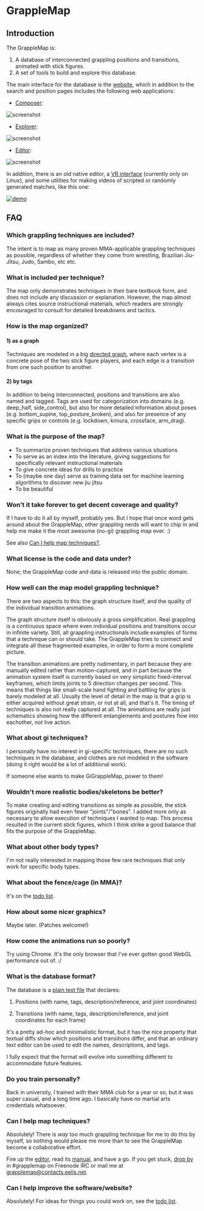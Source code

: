 # GrappleMap

## Introduction

The GrappleMap is:

1. A database of interconnected grappling positions and transitions,
   animated with stick figures.
2. A set of tools to build and explore this database.

The main interface for the database is the [website](http://eel.is/GrappleMap/), which
in addition to the search and position pages includes the following web applications:

- [Composer](http://eel.is/GrappleMap/composer/):

 ![screenshot](http://eel.is/GrappleMap-extra/composer.png)

- [Explorer](http://eel.is/GrappleMap/explorer/):

 ![screenshot](http://eel.is/GrappleMap-extra/explorer.png)

- [Editor](http://eel.is/GrappleMap/editor/):

 ![screenshot](http://eel.is/GrappleMap-extra/editor.png)

In addition, there is an old native editor, a [VR interface](https://www.youtube.com/watch?v=MAeBgGZ1GdM) (currently only on Linux),
and some utilities for making videos of
scripted or randomly generated matches, like this one:

[![demo](https://img.youtube.com/vi/sdygmrlm-ck/0.jpg)](https://www.youtube.com/watch?v=sdygmrlm-ck)


## FAQ

### Which grappling techniques are included?

The intent is to map as many proven MMA-applicable grappling techniques as possible,
regardless of whether they come from wrestling, Brazilian Jiu-Jitsu, Judo,
Sambo, etc etc.


### What is included per technique?

The map only demonstrates techniques in their bare textbook form, and does not
include any discussion or explanation. However, the map almost always
cites source instructional materials, which readers are strongly
encouraged to consult for detailed breakdowns and tactics.


### How is the map organized?

#### 1) as a graph

Techniques are modeled in a big [directed graph](https://en.wikipedia.org/wiki/Graph_%28discrete_mathematics%29),
where each vertex is
a concrete pose of the two stick figure players, and each edge is a transition from one such position to another.

#### 2) by tags

In addition to being interconnected, positions and transitions are also named and tagged.
Tags are used for categorization into domains (e.g. deep_half, side\_control),
but also for more detailed information about poses (e.g. bottom\_supine, top\_posture\_broken),
and also for presence of any specific grips or controls (e.g. lockdown, kimura, crossface, arm_drag).


### What is the purpose of the map?

- To summarize proven techniques that address various situations
- To serve as an index into the literature, giving suggestions for specifically relevant instructional materials
- To give concrete ideas for drills to practice
- To (maybe one day) serve as training data set for machine learning algorithms to discover new jiu jitsu
- To be beautiful


### Won't it take forever to get decent coverage and quality?

If I have to do it all by myself, probably yes.
But I hope that once word gets around about the GrappleMap,
other grappling nerds will want to chip in and help me make it
the most awesome (no-gi) grappling map ever. :)

See also [Can I help map techniques?](#can-i-help-map-techniques).




### What license is the code and data under?

None; the GrappleMap code and data is released into the public domain.


### How well can the map model grappling technique?

There are two aspects to this: the graph structure itself, and the
quality of the individual transition animations.

The graph structure itself is obviously a gross simplification.
Real grappling is a continuous space where
even individual positions and transitions occur in infinite variety.
Still, all grappling instructionals include examples
of forms that a technique can or should take.
The GrappleMap tries to connect and integrate all these fragmented
examples, in order to form a more complete picture.

The transition animations are pretty rudimentary, in part because
they are manually edited rather than motion-captured, and in part
because the animation system itself is currently based on
very simplistic fixed-interval keyframes, which limits joints to
5 direction changes per second.
This means that things like small-scale hand fighting and battling
for grips is barely modeled at all.
Usually the level of detail in the map is that a grip is either
acquired without great strain, or not at all, and that's it.
The timing of techniques is also not really captured at all.
The animations are really just schematics showing how the different
entanglements and postures flow into eachother, not live action.

### What about gi techniques?

I personally have no interest in gi-specific techniques, there are no such
techniques in the database, and clothes are not modeled in the software
(doing it right would be a lot of additional work).

If someone else wants to make GiGrappleMap, power to them!


### Wouldn't more realistic bodies/skeletons be better?

To make creating and editing transitions as simple as possible, the stick figures
originally had even fewer "joints"/"bones". I added more only as
necessary to allow execution of techniques I wanted to map. This
process resulted in the current stick figures, which I think strike a good
balance that fits the purpose of the GrappleMap.


### What about other body types?

I'm not really interested in mapping those few rare techniques that only work for
specific body types.


### What about the fence/cage (in MMA)?

It's on the [todo list](todo.txt).


### How about some nicer graphics?

Maybe later. (Patches welcome!)


### How come the animations run so poorly?

Try using Chrome. It's the only browser that I've ever gotten good WebGL performance out of. :/


### What is the database format?

The database is a [plain text file](https://github.com/Eelis/GrappleMap/blob/master/GrappleMap.txt) that declares:

1. Positions (with name, tags, description/reference, and joint coordinates)

2. Transitions (with name, tags, description/reference, and joint coordinates for each frame)

It's a pretty ad-hoc and minimalistic format, but it has the nice property that
textual diffs show which positions and transitions differ, and that an ordinary
text editor can be used to edit the names, descriptions, and tags.

I fully expect that the format will evolve into something different to accommodate future features.


### Do you train personally?

Back in university, I trained with their MMA club for a year or so, but it was super
casual, and a long time ago. I basically have no martial arts credentials whatsoever.


### Can I help map techniques?

Absolutely! There is *way* too much grappling technique for me to do this by myself,
so nothing would please me more than to see the GrappleMap become a collaborative effort.

Fire up the [editor](http://eel.is/GrappleMap/editor/), read its [manual](https://github.com/Eelis/GrappleMap/blob/master/doc/web-editor.md), and have a go. If you get stuck, [drop by](https://webchat.freenode.net/) in #grapplemap on Freenode IRC or mail me at grapplemap@contacts.eelis.net.

### Can I help improve the software/website?

Absolutely! For ideas for things you could work on, see the [todo list](doc/todo.txt).
